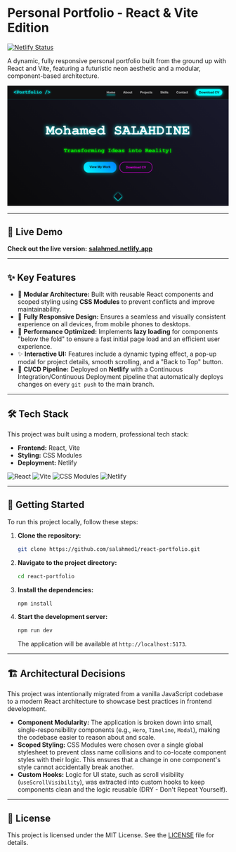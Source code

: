 # Personal Portfolio - React & Vite Edition

[![Netlify Status](https://api.netlify.com/api/v1/badges/946ee232-8bd1-4083-ad35-7fd2b9e8b7e2/deploy-status)](https://app.netlify.com/projects/salahmed/deploys)

A dynamic, fully responsive personal portfolio built from the ground up with React and Vite, featuring a futuristic neon aesthetic and a modular, component-based architecture.

![Portfolio Screenshot](./public/screenshot.png) 
<!-- **Action:** Take a screenshot of your site, name it "screenshot.png", and place it in your /public folder -->

---

## 🚀 Live Demo

**Check out the live version:** [**salahmed.netlify.app**](https://salahmed.netlify.app/)
<!-- **Action:** Replace this link with your actual Netlify URL -->

---

## ✨ Key Features

-   🧩 **Modular Architecture:** Built with reusable React components and scoped styling using **CSS Modules** to prevent conflicts and improve maintainability.
-   📱 **Fully Responsive Design:** Ensures a seamless and visually consistent experience on all devices, from mobile phones to desktops.
-   🚀 **Performance Optimized:** Implements **lazy loading** for components "below the fold" to ensure a fast initial page load and an efficient user experience.
-   ✨ **Interactive UI:** Features include a dynamic typing effect, a pop-up modal for project details, smooth scrolling, and a "Back to Top" button.
-   🔄 **CI/CD Pipeline:** Deployed on **Netlify** with a Continuous Integration/Continuous Deployment pipeline that automatically deploys changes on every `git push` to the main branch.

---

## 🛠️ Tech Stack

This project was built using a modern, professional tech stack:

-   **Frontend:** React, Vite
-   **Styling:** CSS Modules
-   **Deployment:** Netlify

![React](https://img.shields.io/badge/React-20232A?style=for-the-badge&logo=react&logoColor=61DAFB)
![Vite](https://img.shields.io/badge/Vite-646CFF?style=for-the-badge&logo=vite&logoColor=white)
![CSS Modules](https://img.shields.io/badge/CSS%20Modules-000000?style=for-the-badge&logo=css-modules&logoColor=white)
![Netlify](https://img.shields.io/badge/Netlify-00C7B7?style=for-the-badge&logo=netlify&logoColor=white)

---

## 🔧 Getting Started

To run this project locally, follow these steps:

1.  **Clone the repository:**
    ```bash
    git clone https://github.com/salahmed1/react-portfolio.git
    ```
    <!-- **Action:** Make sure this URL is your correct repository URL -->

2.  **Navigate to the project directory:**
    ```bash
    cd react-portfolio
    ```

3.  **Install the dependencies:**
    ```bash
    npm install
    ```

4.  **Start the development server:**
    ```bash
    npm run dev
    ```
    The application will be available at `http://localhost:5173`.

---

## 🏗️ Architectural Decisions

This project was intentionally migrated from a vanilla JavaScript codebase to a modern React architecture to showcase best practices in frontend development.

-   **Component Modularity:** The application is broken down into small, single-responsibility components (e.g., `Hero`, `Timeline`, `Modal`), making the codebase easier to reason about and scale.
-   **Scoped Styling:** CSS Modules were chosen over a single global stylesheet to prevent class name collisions and to co-locate component styles with their logic. This ensures that a change in one component's style cannot accidentally break another.
-   **Custom Hooks:** Logic for UI state, such as scroll visibility (`useScrollVisibility`), was extracted into custom hooks to keep components clean and the logic reusable (DRY - Don't Repeat Yourself).

---

## 📜 License

This project is licensed under the MIT License. See the [LICENSE](LICENSE) file for details.
